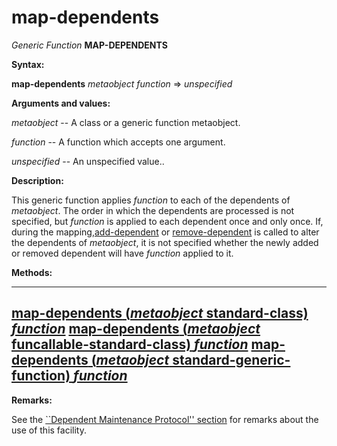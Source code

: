 map-dependents
==============

*Generic Function* **MAP-DEPENDENTS**

**Syntax:**

**map-dependents** *metaobject* *function* => *unspecified*

**Arguments and values:**

*metaobject* -- A class or a generic function metaobject.

*function* -- A function which accepts one argument.

*unspecified* -- An unspecified value..

**Description:**

This generic function applies *function* to each of the dependents of *metaobject*. The order in which the dependents are processed is not specified, but *function* is applied to each dependent once and only once. If, during the mapping,[add-dependent](add-dependent.md) or [remove-dependent](remove-dependent.md) is called to alter the dependents of *metaobject*, it is not specified whether the newly added or removed dependent will have *function* applied to it.

**Methods:**

  -------------------------------------------------------------------------------------------------------------------------
  [**map-dependents** (*metaobject* standard-class) *function*](map-dependents-standard-class.md)
  [**map-dependents** (*metaobject* funcallable-standard-class) *function*](map-dependents-funcallable-standard-class.md)
  [**map-dependents** (*metaobject* standard-generic-function) *function*](map-dependents-standard-generic-function.md)
  -------------------------------------------------------------------------------------------------------------------------

**Remarks:**

See the [``Dependent Maintenance Protocol'' section](dependent-maintenance-protocol.md) for remarks about the use of this facility.
